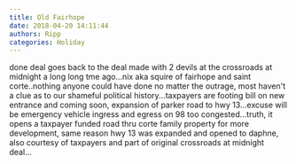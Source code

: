 ```yaml
---
title: Old Fairhope
date: 2018-04-20 14:11:44
authors: Ripp
categories: Holiday
---
```


 done deal goes back to the deal made with 2 devils at the crossroads at midnight a long long tme ago...nix aka squire of fairhope and saint corte..nothing anyone could have done no matter the outrage, most haven't a clue as to our shameful political history...taxpayers are footing bill on new entrance and coming soon, expansion of parker road to hwy 13...excuse will be emergency vehicle ingress and egress on 98 too congested...truth, it opens a taxpayer funded road thru corte family property for more development, same reason hwy 13  was expanded and opened to daphne, also courtesy of taxpayers and part of original crossroads at midnight deal...
